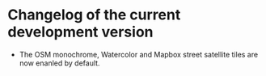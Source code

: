 # Changelog of the current development version

* The OSM monochrome, Watercolor and Mapbox street satellite tiles are now enanled by default.
